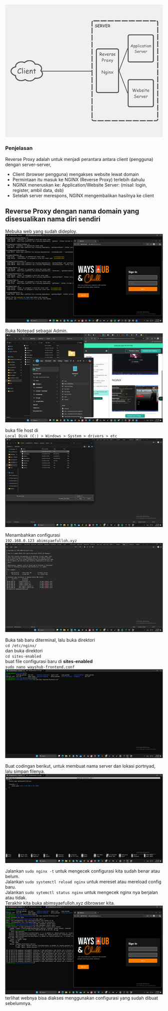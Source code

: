 ![diagram](scr/ReverseProxy.png)  
### Penjelasan
Reverse Proxy adalah untuk menjadi perantara antara client (pengguna) dengan server-server,  
- Client (browser pengguna) mengakses website lewat domain  
- Permintaan itu masuk ke NGINX (Reverse Proxy) terlebih dahulu  
- NGINX meneruskan ke: Application/Website Server: (misal: login, register, ambil data, dsb)  
- Setelah server merespons, NGINX mengembalikan hasilnya ke client  

  
##  Reverse Proxy dengan nama domain yang disesualikan nama diri sendiri
Mebuka web yang sudah dideploy.  
![diagram](scr/Foto-1-0.png)  

Buka Notepad sebagai Admin.  
![diagram](scr/Foto-1-1.png)  

buka file host di  
`Local Disk (C:) > Windows > System > drivers > etc`  
![diagram](scr/Foto-1-2.png)   

Menambahkan configurasi  
`192.168.0.123 abimsyaefulloh.xyz`  
![diagram](scr/Foto-1-3.png)  

Buka tab baru diterminal, lalu buka direktori  
`cd /etc/nginx/`  
dan buka direktori  
`cd sites-enabled`  
buat file configurasi baru di **sites-enabled**  
`sudo nano wayshub-frontend.conf`  
![diagram](scr/Foto-1-4.png)  

Buat codingan berikut, untuk membuat nama server dan lokasi portnyad, lalu simpan filenya.   
![diagram](scr/Foto-1-5.png)  

Jalankan `sudo nginx -t` untuk mengecek configurasi kita sudah benar atau belum.  
Jalankan `sudo systemctl reload nginx` untuk mereset atau mereload config baru.  
Jalankan `sudo sytemctl status nginx` untuk mengecek nginx nya berjalan atau tidak.  
Terakhir kita buka abimsyaefulloh.xyz dibrowser kita.  
![diagram](scr/Foto-1-6.png)  
terlihat webnya bisa diakses menggunakan configurasi yang sudah dibuat sebelumnya.
